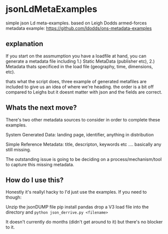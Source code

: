 # jsonLdMetaExamples

simple json Ld meta-examples. based on Leigh Dodds armed-forces metadata example:
https://github.com/ldodds/ons-metadata-examples

## explanation

If you start on the assmumption you have a loadfile at hand, you can generate a metadata file including 1.) Static MetaData (publisher etc), 2.) Metadata thats specificed in the load file (geography, time, dimensions, etc).

thats what the script does, three example of generated metafiles are included to give us an idea of where we're heading. the order is a bit off compared to Leighs but it doesnt matter with json and the fields are correct.


## Whats the next move?

There's two other metadata sources to consider in order to complete these examples.

System Generated Data: landing page, identifier, anything in distribution

Simple Reference Metadata: title, descripton, keywords etc .... basically any still missing.

The outstanding issue is going to be deciding on a process/mechanism/tool to capture this missing metadata.


## How do I use this?

Honestly it's reallyl hacky to I'd just use the examples. If you need to though:

Unzip the jsonDUMP file
pip install pandas
drop a V3 load file into the directory and ```python json_derrive.py <filename>```

It doesn't currently do months (didn't get around to it) but there's no blocker to it.
